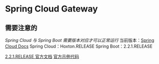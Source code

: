 # Spring Cloud Gateway

## 需要注意的

*Spring Cloud 与 Spring Boot 需要版本对应才可以正常运行*
当前版本：[Spring Cloud Docs][1]
Spring Cloud：Hoxton.RELEASE
Spring Boot：2.2.1.RELEASE

[2.2.1.RELEASE 官方文档][2]
[官方示例代码][3]


  [1]: https://cloud.spring.io/spring-cloud-static/Hoxton.RELEASE/reference/html/index.html
  [2]: https://cloud.spring.io/spring-cloud-static/spring-cloud-gateway/2.2.1.RELEASE/reference/html/index.html
  [3]: https://github.com/spring-cloud/spring-cloud-gateway/tree/master/spring-cloud-gateway-sample